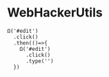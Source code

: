 # WebHackerUtils

```
Ω('#edit')
  .click()
  .then(()=>{
    Ω('#edit')
      .click()
      .type('')
  })

```